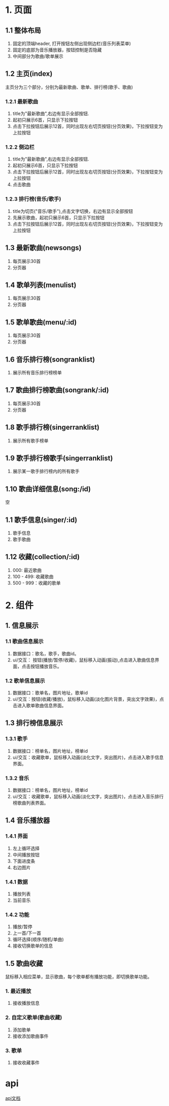 # 1. 页面
## 1.1 整体布局
1. 固定的顶端header, 打开按钮左侧出现侧边栏(音乐列表菜单)
2. 固定的底部为音乐播放器，按钮控制是否隐藏
3. 中间部分为歌曲/歌单展示

## 1.2 主页(index)
主页分为三个部分，分别为最新歌曲、歌单、排行榜(歌手、歌曲)
### 1.2.1 最新歌曲
1. title为"最新歌曲",右边有显示全部按钮.
2. 起初只展示6首，只显示下拉按钮
3. 点击下拉按钮后展示12首，同时出现左右切页按钮(分页效果)，下拉按钮变为上拉按钮

### 1.2.2 侧边栏
1. title为"最新歌曲",右边有显示全部按钮.
2. 起初只展示6首，只显示下拉按钮
3. 点击下拉按钮后展示12首，同时出现左右切页按钮(分页效果)，下拉按钮变为上拉按钮
4. 点击歌曲

### 1.2.3 排行榜(音乐/歌手)
1. title为切页("音乐/歌手"),点击文字切换，右边有显示全部按钮
2. 先展示歌曲，起初只展示6首，只显示下拉按钮
3. 点击下拉按钮后展示12首，同时出现左右切页按钮(分页效果)，下拉按钮变为上拉按钮

## 1.3 最新歌曲(newsongs)
1. 每页展示30首
2. 分页器

## 1.4 歌单列表(menulist)
1. 每页展示30首
2. 分页器

## 1.5 歌单歌曲(menu/:id)
1. 每页展示30首
2. 分页器

## 1.6 音乐排行榜(songranklist)
1. 展示所有音乐排行榜榜单

## 1.7 歌曲排行榜歌曲(songrank/:id)
1. 每页展示30首
2. 分页器

## 1.8 歌手排行榜(singerranklist)
1. 展示所有歌手榜单

## 1.9 歌手排行榜歌手(singerranklist)
1. 展示某一歌手排行榜内的所有歌手

## 1.10 歌曲详细信息(song:/id)
空

## 1.1 歌手信息(singer/:id)
1. 歌手信息
2. 歌手歌曲

## 1.12 收藏(collection/:id)
1. 000: 最近歌曲
2. 100 - 499: 收藏歌曲
3. 500 - 999：收藏的歌单

# 2. 组件
## 1. 信息展示
### 1.1 歌曲信息展示
1. 数据接口：歌名，歌手，歌曲id。
2. ui/交互： 按钮(播放/暂停/收藏)，鼠标移入动画(振动),点击进入歌曲信息界面，点击按钮播放音乐。

### 1.2 歌单信息展示
1. 数据接口：歌单名，图片地址，歌单id
2. ui/交互：按钮(收藏/播放)，鼠标移入动画(淡化图片背景，突出文字效果)，点击进入歌单歌曲信息界面。

## 1.3 排行榜信息展示
### 1.3.1 歌手
1. 数据接口：榜单名，图片地址，榜单id
2. ui/交互：收藏歌单，鼠标移入动画(淡化文字，突出图片)，点击进入歌手信息界面。

### 1.3.2 音乐
1. 数据接口：榜单名，图片地址，榜单id
2. ui/交互：收藏歌单，鼠标移入动画(淡化文字，突出图片)，点击进入音乐排行榜歌曲列表界面。

## 1.4 音乐播放器
### 1.4.1 界面
1. 左上循环选择
2. 中间播放按钮
3. 下面进度条
4. 右边图片
### 1.4.1 数据
1. 播放列表
2. 当前音乐

### 1.4.2 功能
1. 播放/暂停
2. 上一首/下一首
3. 循环选择(顺序/随机/单曲)
4. 接收切换歌单的信息

##  1.5 歌曲收藏
鼠标移入相应菜单，显示歌曲，每个歌单都有播放功能，即切换歌单功能。

### 1. 最近播放

1. 接收播放信息
### 2. 自定义歌单(歌曲收藏)
1. 添加歌单
2. 接收添加歌曲事件

### 3. 歌单
1. 接收收藏事件

# api
[api文档](http://47.107.147.152:3001/docs)